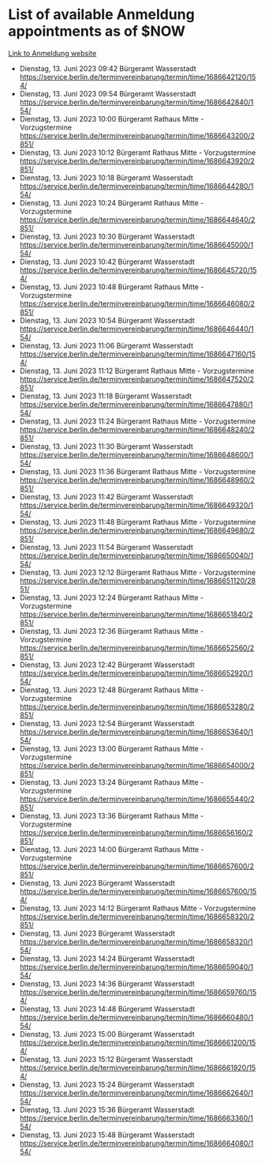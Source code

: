 # List of available Anmeldung appointments as of $NOW
[Link to Anmeldung website](https://service.berlin.de/terminvereinbarung/termin/tag.php?termin=1&anliegen[]=120686&dienstleisterlist=122210,122217,327316,122219,327312,122227,327314,122231,327346,122243,327348,122254,122252,329742,122260,329745,122262,329748,122271,327278,122273,327274,122277,327276,330436,122280,327294,122282,327290,122284,327292,122291,327270,122285,327266,122286,327264,122296,327268,150230,329760,122297,327286,122294,327284,122312,329763,122314,329775,122304,327330,122311,327334,122309,327332,317869,122281,327352,122279,329772,122283,122276,327324,122274,327326,122267,329766,122246,327318,122251,327320,122257,327322,122208,327298,122226,327300&herkunft=http%3A%2F%2Fservice.berlin.de%2Fdienstleistung%2F120686%2F)
- Dienstag, 13. Juni 2023 09:42 Bürgeramt Wasserstadt https://service.berlin.de/terminvereinbarung/termin/time/1686642120/154/
- Dienstag, 13. Juni 2023 09:54 Bürgeramt Wasserstadt https://service.berlin.de/terminvereinbarung/termin/time/1686642840/154/
- Dienstag, 13. Juni 2023 10:00 Bürgeramt Rathaus Mitte - Vorzugstermine https://service.berlin.de/terminvereinbarung/termin/time/1686643200/2851/
- Dienstag, 13. Juni 2023 10:12 Bürgeramt Rathaus Mitte - Vorzugstermine https://service.berlin.de/terminvereinbarung/termin/time/1686643920/2851/
- Dienstag, 13. Juni 2023 10:18 Bürgeramt Wasserstadt https://service.berlin.de/terminvereinbarung/termin/time/1686644280/154/
- Dienstag, 13. Juni 2023 10:24 Bürgeramt Rathaus Mitte - Vorzugstermine https://service.berlin.de/terminvereinbarung/termin/time/1686644640/2851/
- Dienstag, 13. Juni 2023 10:30 Bürgeramt Wasserstadt https://service.berlin.de/terminvereinbarung/termin/time/1686645000/154/
- Dienstag, 13. Juni 2023 10:42 Bürgeramt Wasserstadt https://service.berlin.de/terminvereinbarung/termin/time/1686645720/154/
- Dienstag, 13. Juni 2023 10:48 Bürgeramt Rathaus Mitte - Vorzugstermine https://service.berlin.de/terminvereinbarung/termin/time/1686646080/2851/
- Dienstag, 13. Juni 2023 10:54 Bürgeramt Wasserstadt https://service.berlin.de/terminvereinbarung/termin/time/1686646440/154/
- Dienstag, 13. Juni 2023 11:06 Bürgeramt Wasserstadt https://service.berlin.de/terminvereinbarung/termin/time/1686647160/154/
- Dienstag, 13. Juni 2023 11:12 Bürgeramt Rathaus Mitte - Vorzugstermine https://service.berlin.de/terminvereinbarung/termin/time/1686647520/2851/
- Dienstag, 13. Juni 2023 11:18 Bürgeramt Wasserstadt https://service.berlin.de/terminvereinbarung/termin/time/1686647880/154/
- Dienstag, 13. Juni 2023 11:24 Bürgeramt Rathaus Mitte - Vorzugstermine https://service.berlin.de/terminvereinbarung/termin/time/1686648240/2851/
- Dienstag, 13. Juni 2023 11:30 Bürgeramt Wasserstadt https://service.berlin.de/terminvereinbarung/termin/time/1686648600/154/
- Dienstag, 13. Juni 2023 11:36 Bürgeramt Rathaus Mitte - Vorzugstermine https://service.berlin.de/terminvereinbarung/termin/time/1686648960/2851/
- Dienstag, 13. Juni 2023 11:42 Bürgeramt Wasserstadt https://service.berlin.de/terminvereinbarung/termin/time/1686649320/154/
- Dienstag, 13. Juni 2023 11:48 Bürgeramt Rathaus Mitte - Vorzugstermine https://service.berlin.de/terminvereinbarung/termin/time/1686649680/2851/
- Dienstag, 13. Juni 2023 11:54 Bürgeramt Wasserstadt https://service.berlin.de/terminvereinbarung/termin/time/1686650040/154/
- Dienstag, 13. Juni 2023 12:12 Bürgeramt Rathaus Mitte - Vorzugstermine https://service.berlin.de/terminvereinbarung/termin/time/1686651120/2851/
- Dienstag, 13. Juni 2023 12:24 Bürgeramt Rathaus Mitte - Vorzugstermine https://service.berlin.de/terminvereinbarung/termin/time/1686651840/2851/
- Dienstag, 13. Juni 2023 12:36 Bürgeramt Rathaus Mitte - Vorzugstermine https://service.berlin.de/terminvereinbarung/termin/time/1686652560/2851/
- Dienstag, 13. Juni 2023 12:42 Bürgeramt Wasserstadt https://service.berlin.de/terminvereinbarung/termin/time/1686652920/154/
- Dienstag, 13. Juni 2023 12:48 Bürgeramt Rathaus Mitte - Vorzugstermine https://service.berlin.de/terminvereinbarung/termin/time/1686653280/2851/
- Dienstag, 13. Juni 2023 12:54 Bürgeramt Wasserstadt https://service.berlin.de/terminvereinbarung/termin/time/1686653640/154/
- Dienstag, 13. Juni 2023 13:00 Bürgeramt Rathaus Mitte - Vorzugstermine https://service.berlin.de/terminvereinbarung/termin/time/1686654000/2851/
- Dienstag, 13. Juni 2023 13:24 Bürgeramt Rathaus Mitte - Vorzugstermine https://service.berlin.de/terminvereinbarung/termin/time/1686655440/2851/
- Dienstag, 13. Juni 2023 13:36 Bürgeramt Rathaus Mitte - Vorzugstermine https://service.berlin.de/terminvereinbarung/termin/time/1686656160/2851/
- Dienstag, 13. Juni 2023 14:00 Bürgeramt Rathaus Mitte - Vorzugstermine https://service.berlin.de/terminvereinbarung/termin/time/1686657600/2851/
- Dienstag, 13. Juni 2023  Bürgeramt Wasserstadt https://service.berlin.de/terminvereinbarung/termin/time/1686657600/154/
- Dienstag, 13. Juni 2023 14:12 Bürgeramt Rathaus Mitte - Vorzugstermine https://service.berlin.de/terminvereinbarung/termin/time/1686658320/2851/
- Dienstag, 13. Juni 2023  Bürgeramt Wasserstadt https://service.berlin.de/terminvereinbarung/termin/time/1686658320/154/
- Dienstag, 13. Juni 2023 14:24 Bürgeramt Wasserstadt https://service.berlin.de/terminvereinbarung/termin/time/1686659040/154/
- Dienstag, 13. Juni 2023 14:36 Bürgeramt Wasserstadt https://service.berlin.de/terminvereinbarung/termin/time/1686659760/154/
- Dienstag, 13. Juni 2023 14:48 Bürgeramt Wasserstadt https://service.berlin.de/terminvereinbarung/termin/time/1686660480/154/
- Dienstag, 13. Juni 2023 15:00 Bürgeramt Wasserstadt https://service.berlin.de/terminvereinbarung/termin/time/1686661200/154/
- Dienstag, 13. Juni 2023 15:12 Bürgeramt Wasserstadt https://service.berlin.de/terminvereinbarung/termin/time/1686661920/154/
- Dienstag, 13. Juni 2023 15:24 Bürgeramt Wasserstadt https://service.berlin.de/terminvereinbarung/termin/time/1686662640/154/
- Dienstag, 13. Juni 2023 15:36 Bürgeramt Wasserstadt https://service.berlin.de/terminvereinbarung/termin/time/1686663360/154/
- Dienstag, 13. Juni 2023 15:48 Bürgeramt Wasserstadt https://service.berlin.de/terminvereinbarung/termin/time/1686664080/154/
